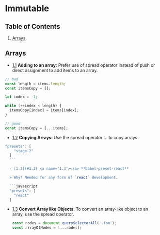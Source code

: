 # Immutable

## Table of Contents

  1. [Arrays](#arrays)

## Arrays

  - [1.1](#1.1) <a name='1.1'></a> **Adding to an array**: Prefer use of spread operator instead of push or direct assignment to add items to an array.

  ```javascript
  // bad
  const length = items.length;
  const itemsCopy = [];
  
  let index = -1;
  
  while (++index < length) {
    itemsCopy[index] = items[index];
  }
  
  // good
  const itemsCopy = [...items];
  ```

  - [1.2](#1.2) <a name='1.2'></a> **Copying Arrays**: Use the spread operator ... to copy arrays.

  ```javascript
  "presets": [
      "stage-2"
    ]
    ```

    - [1.3](#1.3) <a name='1.3'></a> **babel-preset-react**

    > Why? Needed for any form of `react` development.

    ```javascript
    "presets": [
      "react"
    ]
  ```

  - [1.3](#1.3) <a name='1.3'></a> **Convert Array like Objects**: To convert an array-like object to an array, use the spread operator.

    ```javascript
    const nodes = document.querySelectorAll('.foo');
    const arrayOfNodes = [...nodes];
    ```

